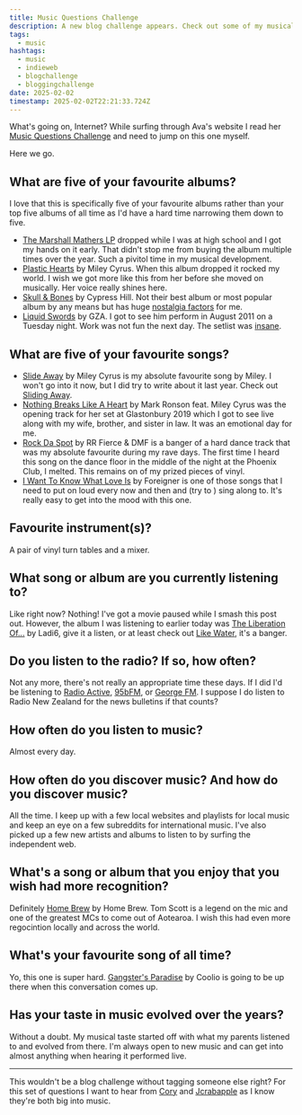 ```yaml
---
title: Music Questions Challenge
description: A new blog challenge appears. Check out some of my musical favourites.
tags:
  - music
hashtags:
  - music
  - indieweb
  - blogchallenge
  - bloggingchallenge
date: 2025-02-02
timestamp: 2025-02-02T22:21:33.724Z
---
```


What's going on, Internet? While surfing through Ava's website I read her [Music Questions Challenge](https://blog.avas.space/music-questions-challenge/) and need to jump on this one myself.

Here we go.

## What are five of your favourite albums?

I love that this is specifically five of your favourite albums rather than your top five albums of all time as I'd have a hard time narrowing them down to five.

* [The Marshall Mathers LP](https://musicthread.app/link/2sTkjH0e7VlOZsKlSnXnpLB925k) dropped while I was at high school and I got my hands on it early. That didn't stop me from buying the album multiple times over the year. Such a pivitol time in my musical development.
* [Plastic Hearts](https://musicthread.app/link/2sTkjJZC71ijzPWNjrDzd65TOMd) by Miley Cyrus. When this album dropped it rocked my world. I wish we got more like this from her before she moved on musically. Her voice really shines here.
* [Skull & Bones](https://musicthread.app/link/2sTkjKZYols3kEnqRaRJAyo8WUU) by Cypress Hill. Not their best album or most popular album by any means but has huge [nostalgia factors](https://flamedfury.com/posts/nostalgia-music/) for me.
* [Liquid Swords](https://musicthread.app/link/2sTkjSSodckOyu5OG9FvlSKvgSb) by GZA. I got to see him perform in August 2011 on a Tuesday night. Work was not fun the next day. The setlist was [insane](https://www.setlist.fm/setlist/gzagenius/2011/san-francisco-bath-house-wellington-new-zealand-5bd097a8.html).

## What are five of your favourite songs?

* [Slide Away](https://musicthread.app/link/2hECY12BaeHyGJEhkQ8KxfDPRoe) by Miley Cyrus is my absolute favourite song by Miley. I won't go into it now, but I did try to write about it last year. Check out [Sliding Away](https://flamedfury.com/posts/sliding-away/).
* [Nothing Breaks Like A Heart](https://musicthread.app/link/2sTkjSlKzobqplXSQe0ey5Zi5ve) by Mark Ronson feat. Miley Cyrus was the opening track for her set at Glastonbury 2019 which I got to see live along with my wife, brother, and sister in law. It was an emotional day for me.
* [Rock Da Spot](https://musicthread.app/link/2sTkjRf3urgy4cW07nYXgjFjL9v) by RR Fierce & DMF is a banger of a hard dance track that was my absolute favourite during my rave days. The first time I heard this song on the dance floor in the middle of the night at the Phoenix Club, I melted. This remains on of my prized pieces of vinyl.
* [I Want To Know What Love Is](https://musicthread.app/link/2sTkjRK0z53lUqFhJEI571Stz3V) by Foreigner is one of those songs that I need to put on loud every now and then and (try to ) sing along to. It's really easy to get into the mood with this one.

## Favourite instrument(s)?

A pair of vinyl turn tables and a mixer.

## What song or album are you currently listening to?

Like right now? Nothing! I've got a movie paused while I smash this post out. However, the album I was listening to earlier today was [The Liberation Of…](https://musicthread.app/link/2sTkjIBx5spJTaMq3biTJBmmUe5) by Ladi6, give it a listen, or at least check out [Like Water](https://www.youtube.com/watch?v=AMfGodc7rzA), it's a banger.

## Do you listen to the radio? If so, how often?

Not any more, there's not really an appropriate time these days. If I did I'd be listening to [Radio Active](https://www.radioactive.fm/), [95bFM](https://95bfm.com/), or [George FM](https://www.rova.nz/radio/george-fm). I suppose I do listen to Radio New Zealand for the news bulletins if that counts?

## How often do you listen to music?

Almost every day.

## How often do you discover music? And how do you discover music?

All the time. I keep up with a few local websites and playlists for local music and keep an eye on a few subreddits for international music. I've also picked up a few new artists and albums to listen to by surfing the independent web.

## What's a song or album that you enjoy that you wish had more recognition?

Definitely [Home Brew](https://musicthread.app/link/2gMYjxZvLxL9Fb96j28wvRF68RE) by Home Brew. Tom Scott is a legend on the mic and one of the greatest MCs to come out of Aotearoa. I wish this had even more regocintion locally and across the world.

## What's your favourite song of all time?

Yo, this one is super hard. [Gangster's Paradise](https://musicthread.app/link/2sTkjQtZ0kOen3OILuqhrMHMd0I) by Coolio is going to be up there when this conversation comes up.

## Has your taste in music evolved over the years?

Without a doubt. My musical taste started off with what my parents listened to and evolved from there. I'm always open to new music and can get into almost anything when hearing it performed live.

---

This wouldn't be a blog challenge without tagging someone else right? For this set of questions I want to hear from [Cory](https://coryd.dev/) and [Jcrabapple](https://cool-as-heck.blog/) as I know they're both big into music.